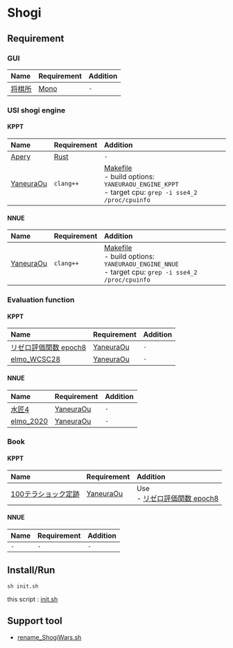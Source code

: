 # Shogi

## Requirement
### GUI
| Name | Requirement | Addition |
| :--- | :--- | :--- |
| [将棋所](http://shogidokoro.starfree.jp/) | [Mono](https://github.com/ghsable/dotfiles/blob/main/bin/apl/mono/README.md) | `-` |

### USI shogi engine
#### KPPT
| Name | Requirement | Addition |
| :--- | :--- | :--- |
| [Apery](https://github.com/HiraokaTakuya/apery_rust) | [Rust](https://github.com/ghsable/dotfiles/blob/main/bin/apl/rust/README.md) | `-` |
| [YaneuraOu](https://github.com/yaneurao/YaneuraOu) | `clang++` | [Makefile](https://github.com/ghsable/dotfiles/tree/main/bin/shogi/YaneuraOu/KPPT/Makefile) <br> - build options: `YANEURAOU_ENGINE_KPPT` <br> - target cpu: `grep -i sse4_2 /proc/cpuinfo` |

#### NNUE
| Name | Requirement | Addition |
| :--- | :--- | :--- |
| [YaneuraOu](https://github.com/yaneurao/YaneuraOu) | `clang++` | [Makefile](https://github.com/ghsable/dotfiles/tree/main/bin/shogi/YaneuraOu/NNUE/Makefile) <br> - build options: `YANEURAOU_ENGINE_NNUE` <br> - target cpu: `grep -i sse4_2 /proc/cpuinfo` |

### Evaluation function
#### KPPT
| Name | Requirement | Addition |
| :--- | :--- | :--- |
| [リゼロ評価関数 epoch8](https://github.com/yaneurao/YaneuraOu/blob/master/docs/README2017.md) | [YaneuraOu](https://github.com/yaneurao/YaneuraOu) | `-` |
| [elmo_WCSC28](https://mk-takizawa.github.io/elmo/) | [YaneuraOu](https://github.com/yaneurao/YaneuraOu) | `-` |

#### NNUE
| Name | Requirement | Addition |
| :--- | :--- | :--- |
| [水匠4](https://twitter.com/tayayan_ts/status/1416621532164497411) | [YaneuraOu](https://github.com/yaneurao/YaneuraOu) | `-` |
| [elmo_2020](https://mk-takizawa.github.io/elmo/) | [YaneuraOu](https://github.com/yaneurao/YaneuraOu) | `-` |

### Book
#### KPPT
| Name | Requirement | Addition |
| :--- | :--- | :--- |
| [100テラショック定跡](https://github.com/yaneurao/YaneuraOu/releases/tag/BOOK-100T-Shock) | [YaneuraOu](https://github.com/yaneurao/YaneuraOu) | Use <br> - [リゼロ評価関数 epoch8](https://github.com/yaneurao/YaneuraOu/blob/master/docs/README2017.md) |

#### NNUE
| Name | Requirement | Addition |
| :--- | :--- | :--- |
| `-` | `-` | `-` |

## Install/Run

    sh init.sh

this script : [init.sh](https://github.com/ghsable/dotfiles/blob/main/bin/shogi/init.sh)

## Support tool
* [rename_ShogiWars.sh](https://github.com/ghsable/dotfiles/blob/main/bin/shogi/rename_ShogiWars.sh)
